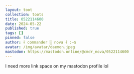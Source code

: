 ```yaml
---
layout: toot
collection: toots
title: 0522114600
date: 2024-05-22
published: true
tags: []
pinned: false
author: ⸸ commander ░ nova ⸸ :~$
avatar: /img/avatar/daemon.jpeg
mastodon: https://mastodon.online/@cmdr_nova/0522114600
---
```


I need more link space on my mastodon profile lol
